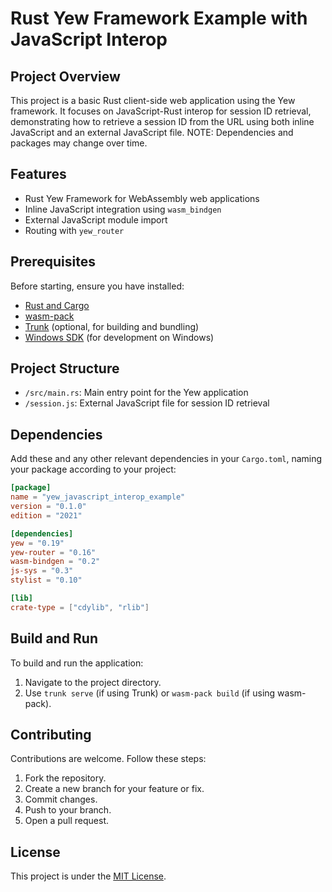 # Rust Yew Framework Example with JavaScript Interop

## Project Overview

This project is a basic Rust client-side web application using the Yew framework. It focuses on JavaScript-Rust interop for session ID retrieval, demonstrating how to retrieve a session ID from the URL using both inline JavaScript and an external JavaScript file. NOTE: Dependencies and packages may change over time.

## Features

- Rust Yew Framework for WebAssembly web applications
- Inline JavaScript integration using `wasm_bindgen`
- External JavaScript module import
- Routing with `yew_router`

## Prerequisites

Before starting, ensure you have installed:
- [Rust and Cargo](https://www.rust-lang.org/tools/install)
- [wasm-pack](https://rustwasm.github.io/wasm-pack/installer/)
- [Trunk](https://trunkrs.dev/#install) (optional, for building and bundling)
- [Windows SDK](https://developer.microsoft.com/en-us/windows/downloads/windows-sdk/) (for development on Windows)
  
## Project Structure

- `/src/main.rs`: Main entry point for the Yew application
- `/session.js`: External JavaScript file for session ID retrieval

## Dependencies

Add these and any other relevant dependencies in your `Cargo.toml`, naming your package according to your project:

```toml
[package]
name = "yew_javascript_interop_example"
version = "0.1.0"
edition = "2021"

[dependencies]
yew = "0.19"
yew-router = "0.16"
wasm-bindgen = "0.2"
js-sys = "0.3"
stylist = "0.10"

[lib]
crate-type = ["cdylib", "rlib"]
```

## Build and Run

To build and run the application:

1. Navigate to the project directory.
2. Use `trunk serve` (if using Trunk) or `wasm-pack build` (if using wasm-pack).

## Contributing

Contributions are welcome. Follow these steps:

1. Fork the repository.
2. Create a new branch for your feature or fix.
3. Commit changes.
4. Push to your branch.
5. Open a pull request.

## License

This project is under the [MIT License](LICENSE).



